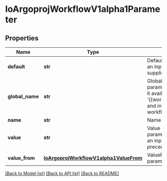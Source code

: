 # IoArgoprojWorkflowV1alpha1Parameter

## Properties
Name | Type | Description | Notes
------------ | ------------- | ------------- | -------------
**default** | **str** | Default is the default value to use for an input parameter if a value was not supplied | [optional] 
**global_name** | **str** | GlobalName exports an output parameter to the global scope, making it available as &#39;{{workflow.outputs.parameters.XXXX}} and in workflow.status.outputs.parameters | [optional] 
**name** | **str** | Name is the parameter name | 
**value** | **str** | Value is the literal value to use for the parameter. If specified in the context of an input parameter, the value takes precedence over any passed values | [optional] 
**value_from** | [**IoArgoprojWorkflowV1alpha1ValueFrom**](IoArgoprojWorkflowV1alpha1ValueFrom.md) | ValueFrom is the source for the output parameter&#39;s value | [optional] 

[[Back to Model list]](../README.md#documentation-for-models) [[Back to API list]](../README.md#documentation-for-api-endpoints) [[Back to README]](../README.md)


